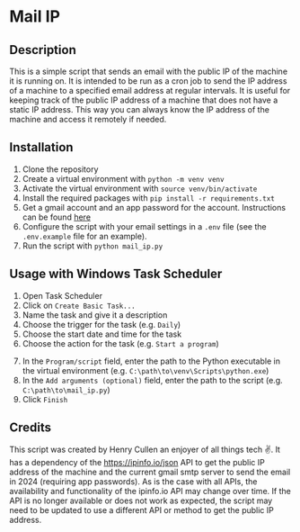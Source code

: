 # Mail IP

## Description

This is a simple script that sends an email with the public IP of the machine it is running on. It is intended to be run as a cron job to send the IP address of a machine to a specified email address at regular intervals. It is useful for keeping track of the public IP address of a machine that does not have a static IP address. This way you can always know the IP address of the machine and access it remotely if needed.

## Installation

1. Clone the repository
2. Create a virtual environment with `python -m venv venv`
3. Activate the virtual environment with `source venv/bin/activate`
4. Install the required packages with `pip install -r requirements.txt`
5. Get a gmail account and an app password for the account. Instructions can be found [here](https://support.google.com/accounts/answer/185833?hl=en)
6. Configure the script with your email settings in a `.env` file (see the `.env.example` file for an example).
7. Run the script with `python mail_ip.py`

## Usage with Windows Task Scheduler

1. Open Task Scheduler
2. Click on `Create Basic Task...`
3. Name the task and give it a description
4. Choose the trigger for the task (e.g. `Daily`)
5. Choose the start date and time for the task
6. Choose the action for the task (e.g. `Start a program`)
<!-- we are using virtual environment  -->
7. In the `Program/script` field, enter the path to the Python executable in the virtual environment (e.g. `C:\path\to\venv\Scripts\python.exe`)
8. In the `Add arguments (optional)` field, enter the path to the script (e.g. `C:\path\to\mail_ip.py`)
9. Click `Finish`

## Credits

This script was created by Henry Cullen an enjoyer of all things tech ✌️.
It has a dependency of the https://ipinfo.io/json API to get the public IP address of the machine and the current gmail smtp server to send the email in 2024 (requiring app passwords). As is the case with all APIs, the availability and functionality of the ipinfo.io API may change over time. If the API is no longer available or does not work as expected, the script may need to be updated to use a different API or method to get the public IP address.


